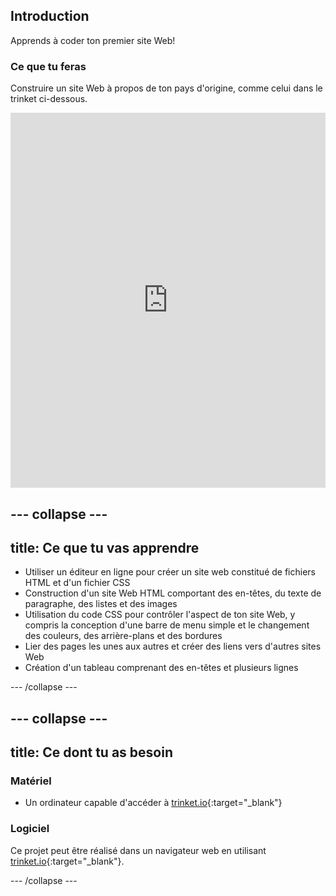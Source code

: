 ## Introduction

Apprends à coder ton premier site Web!

### Ce que tu feras

Construire un site Web à propos de ton pays d'origine, comme celui dans le trinket ci-dessous.

<div class="scratch-preview">
  <iframe src="https://trinket.io/embed/html/8d5e6e8aad" width="100%" height="600" frameborder="0" marginwidth="0" marginheight="0" allowfullscreen></iframe>
</div>

## \--- collapse \---

## title: Ce que tu vas apprendre

+ Utiliser un éditeur en ligne pour créer un site web constitué de fichiers HTML et d'un fichier CSS
+ Construction d'un site Web HTML comportant des en-têtes, du texte de paragraphe, des listes et des images
+ Utilisation du code CSS pour contrôler l'aspect de ton site Web, y compris la conception d'une barre de menu simple et le changement des couleurs, des arrière-plans et des bordures
+ Lier des pages les unes aux autres et créer des liens vers d'autres sites Web
+ Création d'un tableau comprenant des en-têtes et plusieurs lignes

\--- /collapse \---

## \--- collapse \---

## title: Ce dont tu as besoin

### Matériel

+ Un ordinateur capable d'accéder à [trinket.io](https://trinket.io){:target="_blank"}

### Logiciel

Ce projet peut être réalisé dans un navigateur web en utilisant [trinket.io](https://trinket.io){:target="_blank"}.

\--- /collapse \---